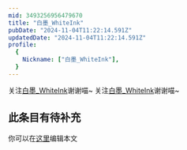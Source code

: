 ```yaml
---
mid: 3493256956479670
title: "白墨_WhiteInk"
pubDate: "2024-11-04T11:22:14.591Z"
updatedDate: "2024-11-04T11:22:14.591Z"
profile:
  {
    Nickname: ["白墨_WhiteInk"],
  }
---
```


关注[白墨_WhiteInk](https://space.bilibili.com/3493256956479670)谢谢喵~ 关注[白墨_WhiteInk](https://space.bilibili.com/3493256956479670)谢谢喵~

## 此条目有待补充
你可以在[这里](https://github.com/Yuhanawa/VTuber.ICU-Content/edit/master/v/白墨_WhiteInk/index.md)编辑本文
